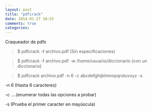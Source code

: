 ```yaml
---
layout: post
title: "pdfcrack"
date: 2014-01-27 18:53
comments: true
categories: 
---
```

Craqueador de pdfs

>$ pdfcrack -f archivo.pdf   (Sin especificaciones)

>$ pdfcrack -f archivo.pdf -w /home/usuario/diccionario (con un diccionario)

>$ pdfcrack archivo.pdf -n 6 -c abcdefghijklmnopqrstuvxyz -s

-n 6  (Hasta 6 caracteres)

-c ....(enumerar todas las opciones a probar)

-s     (Prueba el primer caracter en mayúscula)

